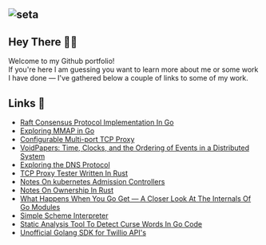 ![seta](https://user-images.githubusercontent.com/46195831/205517122-032c2b32-ce21-477f-9b9e-28a703913c87.png)
--
## Hey There 👋🏼

Welcome to my Github portfolio! 
<br>
If you're here I am guessing you want to learn more about me or some work I have done — I've gathered below a couple of links to some of my work.

## Links 🔗
* [Raft Consensus Protocol Implementation In Go](https://github.com/Ghvstcode/Raft)
* [Exploring MMAP in Go](https://ghvsted.com/blog/exploring-mmap-in-go/)
* [Configurable Multi-port TCP Proxy](https://github.com/Ghvstcode/TCP-Proxy)
* [VoidPapers: Time, Clocks, and the Ordering of Events in a Distributed System](https://voidpapers.substack.com/p/voidpapers-time-clocks-and-the-ordering)
* [Exploring the DNS Protocol](https://github.com/Ghvstcode/DNS)
* [TCP Proxy Tester Written In Rust]()
* [Notes On kubernetes Admission Controllers](https://tobyokewole.medium.com/notes-on-kubernetes-admission-controllers-a79e6a5c8c6b)
* [Notes On Ownership In Rust](https://ghvsted.com/blog/notes-on-ownership-in-rust/)
* [What Happens When You Go Get — A Closer Look At The Internals Of Go Modules](https://tobyokewole.medium.com/what-happens-when-you-go-get-a-closer-look-at-the-internals-of-go-modules-347780643292)
* [Simple Scheme Interpreter](https://github.com/Ghvstcode/YASCI)
* [Static Analysis Tool To Detect Curse Words In Go Code](https://github.com/Ghvstcode/goBadWord)
* [Unofficial Golang SDK for Twillio API's](https://github.com/Ghvstcode/twillight)

